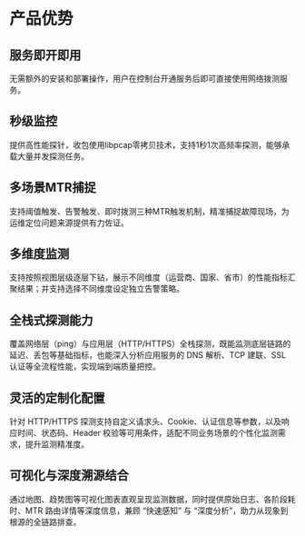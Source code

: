 #  产品优势

## 服务即开即用

无需额外的安装和部署操作，用户在控制台开通服务后即可直接使用网络拨测服务。

## 秒级监控

提供高性能探针，收包使用libpcap零拷贝技术，支持1秒1次高频率探测，能够承载大量并发探测任务。

## 多场景MTR捕捉

支持阈值触发、告警触发、即时拨测三种MTR触发机制，精准捕捉故障现场，为运维定位问题来源提供有力佐证。

## 多维度监测

支持按照视图层级逐层下钻，展示不同维度（运营商、国家、省市）的性能指标汇聚结果；并支持选择不同维度设定独立告警策略。

## 全栈式探测能力

覆盖网络层（ping）与应用层（HTTP/HTTPS）全栈探测，既能监测底层链路的延迟、丢包等基础指标，也能深入分析应用服务的 DNS 解析、TCP 建联、SSL 认证等全流程性能，实现端到端质量把控。

## 灵活的定制化配置

针对 HTTP/HTTPS 探测支持自定义请求头、Cookie、认证信息等参数，以及响应时间、状态码、Header 校验等可用条件，适配不同业务场景的个性化监测需求，提升监测精准度。

## 可视化与深度溯源结合

通过地图、趋势图等可视化图表直观呈现监测数据，同时提供原始日志、各阶段耗时、MTR 路由详情等深度信息，兼顾 “快速感知” 与 “深度分析”，助力从现象到根源的全链路排查。
